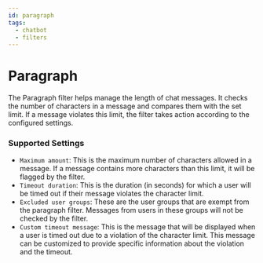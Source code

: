 ```yaml
---
id: paragraph
tags:
  - chatbot
  - filters
---
```

# Paragraph

The Paragraph filter helps manage the length of chat messages. It checks the number of characters in a message and compares them with the set limit. If a message violates this limit, the filter takes action according to the configured settings.

### Supported Settings

- `Maximum amount`: This is the maximum number of characters allowed in a message. If a message contains more characters than this limit, it will be flagged by the filter.
- `Timeout duration`: This is the duration (in seconds) for which a user will be timed out if their message violates the character limit.
- `Excluded user groups`: These are the user groups that are exempt from the paragraph filter. Messages from users in these groups will not be checked by the filter.
- `Custom timeout message`: This is the message that will be displayed when a user is timed out due to a violation of the character limit. This message can be customized to provide specific information about the violation and the timeout.
